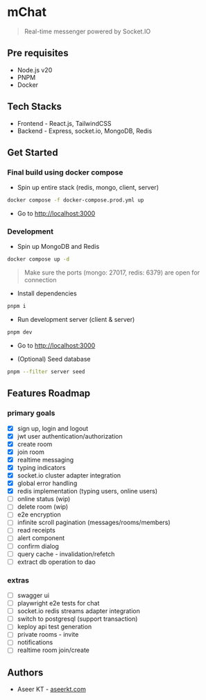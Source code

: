 # mChat

> Real-time messenger powered by Socket.IO


## Pre requisites

- Node.js v20
- PNPM
- Docker

## Tech Stacks

- Frontend - React.js, TailwindCSS
- Backend - Express, socket.io, MongoDB, Redis

## Get Started

### Final build using docker compose

- Spin up entire stack (redis, mongo, client, server)
```bash
docker compose -f docker-compose.prod.yml up
```
- Go to [http://localhost:3000](http://localhost:3000)
### Development

- Spin up MongoDB and Redis
```bash
docker compose up -d
```

> Make sure the ports (mongo: 27017, redis: 6379) are open for connection

- Install dependencies
```bash
pnpm i
```

- Run development server (client & server)
```bash
pnpm dev
```

- Go to [http://localhost:3000](http://localhost:3000)

- (Optional) Seed database
```bash
pnpm --filter server seed
```
## Features Roadmap


### primary goals

- [x] sign up, login and logout
- [x] jwt user authentication/authorization
- [x] create room
- [x] join room
- [x] realtime messaging
- [x] typing indicators
- [x] socket.io cluster adapter integration
- [x] global error handling
- [x] redis implementation (typing users, online users)
- [ ] online status (wip)
- [ ] delete room (wip)
- [ ] e2e encryption
- [ ] infinite scroll pagination (messages/rooms/members)
- [ ] read receipts
- [ ] alert component
- [ ] confirm dialog
- [ ] query cache - invalidation/refetch
- [ ] extract db operation to dao

### extras

- [ ] swagger ui
- [ ] playwright e2e tests for chat
- [ ] socket.io redis streams adapter integration
- [ ] switch to postgresql (support transaction)
- [ ] keploy api test generation
- [ ] private rooms - invite
- [ ] notifications
- [ ] realtime room join/create

## Authors

- Aseer KT - [aseerkt.com](https://aseerkt.com)